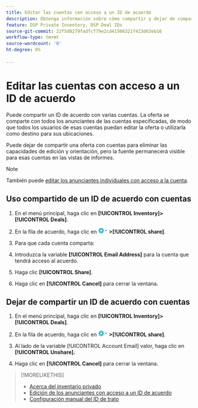 ```yaml
---
title: Editar las cuentas con acceso a un ID de acuerdo
description: Obtenga información sobre cómo compartir y dejar de compartir un ID de acuerdo con distintas cuentas.
feature: DSP Private Inventory, DSP Deal IDs
source-git-commit: 22f5d8279fadfcf79e2cd41566321f423d63eb16
workflow-type: tm+mt
source-wordcount: '0'
ht-degree: 0%

---
```


# Editar las cuentas con acceso a un ID de acuerdo

Puede compartir un ID de acuerdo con varias cuentas. La oferta se comparte con todos los anunciantes de las cuentas especificadas, de modo que todos los usuarios de esas cuentas puedan editar la oferta o utilizarla como destino para sus ubicaciones.

Puede dejar de compartir una oferta con cuentas para eliminar las capacidades de edición y orientación, pero la fuente permanecerá visible para esas cuentas en las vistas de informes.

>[!NOTE]
>
> También puede [editar los anunciantes individuales con acceso a la cuenta](deal-id-edit-advertisers.md).

## Uso compartido de un ID de acuerdo con cuentas

1. En el menú principal, haga clic en **[!UICONTROL Inventory]>[!UICONTROL Deals]**.

1. En la fila de acuerdo, haga clic en ![Menú Opciones](/help/dsp/assets/options-menu.png) **>[!UICONTROL share]**.

1. Para que cada cuenta comparta:

1. Introduzca la variable **[!UICONTROL Email Address]** para la cuenta que tendrá acceso al acuerdo.

1. Haga clic **[!UICONTROL Share]**.

1. Haga clic en **[!UICONTROL Cancel]** para cerrar la ventana.

## Dejar de compartir un ID de acuerdo con cuentas

1. En el menú principal, haga clic en **[!UICONTROL Inventory]>[!UICONTROL Deals]**.

1. En la fila de acuerdo, haga clic en ![Menú Opciones](/help/dsp/assets/options-menu.png) **>[!UICONTROL share]**.

1. Al lado de la variable [!UICONTROL Account Email] valor, haga clic en **[!UICONTROL Unshare].**

1. Haga clic en **[!UICONTROL Cancel]** para cerrar la ventana.

>[!MORELIKETHIS]
>
>* [Acerca del inventario privado](private-inventory-about.md)
>* [Edición de los anunciantes con acceso a un ID de acuerdo](/help/dsp/inventory/deal-id-edit-advertisers.md)
>* [Configuración manual del ID de trato](deal-id-settings.md)


